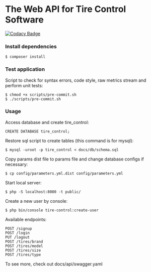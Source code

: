 # The Web API for Tire Control Software

[![Codacy Badge](https://api.codacy.com/project/badge/Grade/ca0ce2fb86ba423bae951e183e321b25)](https://www.codacy.com/app/fecaps/tire-control-api?utm_source=github.com&amp;utm_medium=referral&amp;utm_content=fecaps/tire-control-api&amp;utm_campaign=Badge_Grade)

### Install dependencies

```
$ composer install
```

### Test application

Script to check for syntax errors, code style, raw metrics stream and perform unit tests:
```
$ chmod +x scripts/pre-commit.sh
$ ./scripts/pre-commit.sh
```

### Usage

Access database and create tire_control:
```
CREATE DATABASE tire_control; 
```

Restore sql script to create tables (this command is for mysql):
```
$ mysql -uroot -p tire_control < docs/db/schema.sql 
```

Copy params dist file to params file and change database configs if necessary:
```
$ cp config/parameters.yml.dist config/parameters.yml 
```

Start local server:
```
$ php -S localhost:8080 -t public/
```

Create a new user by console:
```
$ php bin/console tire-control:create-user  
```

Available endpoints:
```
POST /signup  
POST /login
PUT /logout
POST /tires/brand
POST /tires/model
POST /tires/size
POST /tires/type
```
To see more, check out docs/api/swagger.yaml
